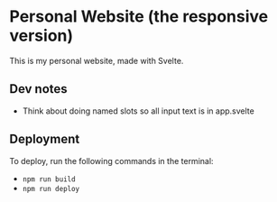 # Personal Website (the responsive version)
This is my personal website, made with Svelte.

## Dev notes
- Think about doing named slots so all input text is in app.svelte

## Deployment

To deploy, run the following commands in the terminal:
- ```npm run build```
- ```npm run deploy```
